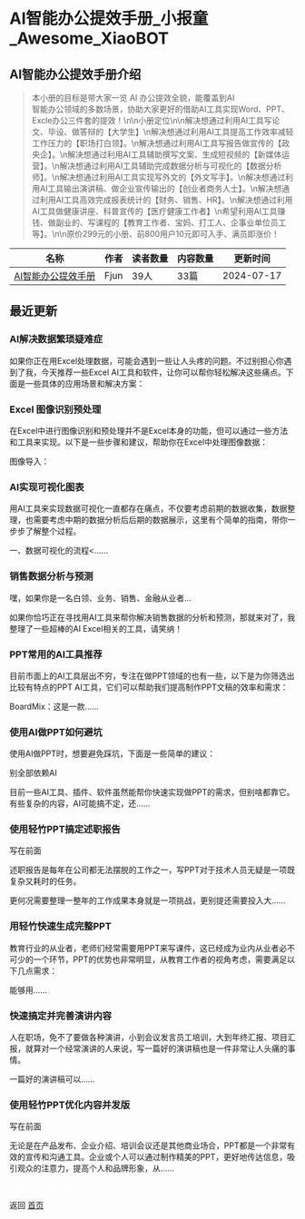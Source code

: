 # AI智能办公提效手册_小报童_Awesome_XiaoBOT

## AI智能办公提效手册介绍
> 本小册的目标是带大家一览 AI 办公提效全貌，能覆盖到AI  
智能办公领域的多数场景，协助大家更好的借助AI工具实现Word、PPT、Excle办公三件套的提效！\n\n小册定位\n\n解决想通过利用AI工具写论文、毕设、做答辩的【大学生】\n解决想通过利用AI工具提高工作效率减轻工作压力的【职场打白领】。\n解决想通过利用AI工具写报告做宣传的【政央企】。\n解决想通过利用AI工具辅助撰写文案、生成短视频的【新媒体运营】。\n解决想通过利用AI工具辅助完成数据分析与可视化的【数据分析师】。\n解决想通过利用AI工具实现写外文的【外文写手】。\n解决想通过利用AI工具输出演讲稿、做企业宣传输出的【创业者商务人士】。\n解决想通过利用AI工具高效完成报表统计的【财务、销售、HR】。\n解决想通过利用AI工具做健康讲座、科普宣传的【医疗健康工作者】\n希望利用AI工具赚钱、做副业的、写课程的【教育工作者、宝妈、打工人、企事业单位员工等】。\n\n原价299元的小册、前800用户10元即可入手、满员即涨价！  
  


|名称|作者|读者数量|内容数量|更新时间|
|---|---|---|---|---|
|[AI智能办公提效手册](https://xiaobot.net/p/AIPPT?refer=0b133df9-27dc-423b-8101-639049001c13)|Fjun|39人|33篇|2024-07-17|

## 最近更新
### AI解决数据繁琐疑难症

如果你正在用Excel处理数据，可能会遇到一些让人头疼的问题。不过别担心你遇到了我，今天推荐一些Excel
AI工具和软件，让你可以帮你轻松解决这些痛点。下面是一些具体的应用场景和解决方案：

### Excel 图像识别预处理

在Excel中进行图像识别和预处理并不是Excel本身的功能，但可以通过一些方法和工具来实现。以下是一些步骤和建议，帮助你在Excel中处理图像数据：

图像导入：

### AI实现可视化图表

用AI工具来实现数据可视化一直都存在痛点，不仅要考虑前期的数据收集，数据整理，也需要考虑中期的数据分析后后期的数据展示，这里有个简单的指南，带你一步步了解整个过程。

一、数据可视化的流程<......

### 销售数据分析与预测

嘿，如果你是一名白领、业务、销售、金融从业者...

如果你恰巧正在寻找用AI工具来帮你解决销售数据的分析和预测，那就来对了，我整理了一些超棒的AI Excel相关的工具，请笑纳！

### PPT常用的AI工具推荐

目前市面上的AI工具层出不穷，专注在做PPT领域的也有一些，以下是为你筛选出比较有特点的PPT AI工具，它们可以帮助我们提高制作PPT文稿的效率和需求：

BoardMix：这是一款......

### 使用AI做PPT如何避坑

使用AI做PPT时，想要避免踩坑，下面是一些简单的建议：

别全部依赖AI

目前一些AI工具、插件、软件虽然能帮你快速实现做PPT的需求，但别啥都靠它。有些复杂的内容，AI可能搞不定，还......

### 使用轻竹PPT搞定述职报告

写在前面

述职报告是每年在公司都无法摆脱的工作之一，写PPT对于技术人员无疑是一项既复杂又耗时的任务。

更何况需要整理一整年的工作成果本身就是一项挑战，更别提还需要投入大......

### 用轻竹快速生成完整PPT

教育行业的从业者，老师们经常需要用PPT来写课件，这已经成为业内从业者必不可少的一个环节，PPT的优势也非常明显，从教育工作者的视角考虑，需要满足以下几点需求：

能够用......

### 快速搞定并完善演讲内容

人在职场，免不了要做各种演讲，小到会议发言员工培训，大到年终汇报、项目汇报，就算对一个经常演讲的人来说，写一篇好的演讲稿也是一件非常让人头痛的事情。

一篇好的演讲稿可以......

### 使用轻竹PPT优化内容并发版

写在前面

无论是在产品发布、企业介绍、培训会议还是其他商业场合，PPT都是一个非常有效的宣传和沟通工具。企业或个人可以通过制作精美的PPT，更好地传达信息，吸引观众的注意力，提高个人和品牌形象，从......


<a href="https://github.com/Reno9527/awesome-xiaobot" style="color: white; text-decoration: none;">awesome-xiaobot</a>

返回 [首页](../README.md)
